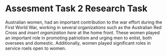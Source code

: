 # Assesment  Task 2 Research Task
Australian women, had an important contribution to the war effort during the First World War, working in several organizations such as the Australian Red Cross and *insert organization here* at the home front. These women played an important role in promoting patriotism and urging men to enlist, both oversees and domestic. Additionally, women played significant roles in service roels open to women. 